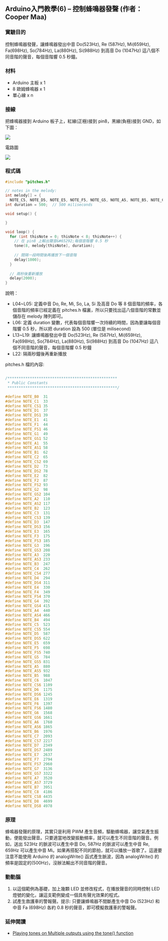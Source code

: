 ## Arduino入門教學(6) – 控制蜂鳴器發聲 (作者：Cooper Maa)

### 實驗目的

控制蜂鳴器發聲，讓蜂鳴器發出中音 Do(523Hz), Re (587Hz), Mi(659Hz), Fa(698Hz), So(784Hz), La(880Hz), Si(988Hz) 到高音 Do (1047Hz) 這八個不同音階的聲音，每個音階響 0.5 秒鐘。 

### 材料

* Arduino 主板 x 1
* 8 歐姆蜂鳴器 x 1
* 單心線 x n

### 接線

把蜂鳴器接到 Arduino 板子上，紅線(正極)接到 pin8，黑線(負極)接到 GND，如下圖： 
 
![](../img/arduino_buzzer_board1.png)

電路圖

![](../img/arduino_buzzer_circuit1.png)
 
### 程式碼

```CPP
#include "pitches.h"

// notes in the melody:
int melody[] = {
  NOTE_C5, NOTE_D5, NOTE_E5, NOTE_F5, NOTE_G5, NOTE_A5, NOTE_B5, NOTE_C6};
int duration = 500;  // 500 miliseconds

void setup() {

}

void loop() {  
  for (int thisNote = 0; thisNote < 8; thisNote++) {
    // 在 pin8 上輸出聲音&#65292;每個音階響 0.5 秒
    tone(8, melody[thisNote], duration);
    
    // 間隔一段時間後再播放下一個音階
    delay(1000);
  }
  
  // 兩秒後重新播放 
  delay(2000);
}
```

說明： 
* L04~L05: 定義中音 Do, Re, Mi, So, La, Si 及高音 Do 等 8 個音階的頻率，各個音階的頻率已經定義在 pitches.h 檔裏，所以只要找出這八個音階的常數並儲存在 melody 陣列即可。
* L06: 定義 duration 變數，代表每個音階響一次持續的時間，因為要讓每個音階響 0.5 秒，所以把 duration 設為 500 (單位是 milisecond)
* L13~L19: 讓蜂鳴器發出中音 Do(523Hz), Re (587Hz), Mi(659Hz), Fa(698Hz), So(784Hz), La(880Hz), Si(988Hz) 到高音 Do (1047Hz) 這八個不同音階的聲音，每個音階響 0.5 秒鐘
* L22: 隔兩秒鐘後再重新播放

pitches.h 檔的內容: 

```CPP

/*************************************************
 * Public Constants
 *************************************************/

#define NOTE_B0  31
#define NOTE_C1  33
#define NOTE_CS1 35
#define NOTE_D1  37
#define NOTE_DS1 39
#define NOTE_E1  41
#define NOTE_F1  44
#define NOTE_FS1 46
#define NOTE_G1  49
#define NOTE_GS1 52
#define NOTE_A1  55
#define NOTE_AS1 58
#define NOTE_B1  62
#define NOTE_C2  65
#define NOTE_CS2 69
#define NOTE_D2  73
#define NOTE_DS2 78
#define NOTE_E2  82
#define NOTE_F2  87
#define NOTE_FS2 93
#define NOTE_G2  98
#define NOTE_GS2 104
#define NOTE_A2  110
#define NOTE_AS2 117
#define NOTE_B2  123
#define NOTE_C3  131
#define NOTE_CS3 139
#define NOTE_D3  147
#define NOTE_DS3 156
#define NOTE_E3  165
#define NOTE_F3  175
#define NOTE_FS3 185
#define NOTE_G3  196
#define NOTE_GS3 208
#define NOTE_A3  220
#define NOTE_AS3 233
#define NOTE_B3  247
#define NOTE_C4  262
#define NOTE_CS4 277
#define NOTE_D4  294
#define NOTE_DS4 311
#define NOTE_E4  330
#define NOTE_F4  349
#define NOTE_FS4 370
#define NOTE_G4  392
#define NOTE_GS4 415
#define NOTE_A4  440
#define NOTE_AS4 466
#define NOTE_B4  494
#define NOTE_C5  523
#define NOTE_CS5 554
#define NOTE_D5  587
#define NOTE_DS5 622
#define NOTE_E5  659
#define NOTE_F5  698
#define NOTE_FS5 740
#define NOTE_G5  784
#define NOTE_GS5 831
#define NOTE_A5  880
#define NOTE_AS5 932
#define NOTE_B5  988
#define NOTE_C6  1047
#define NOTE_CS6 1109
#define NOTE_D6  1175
#define NOTE_DS6 1245
#define NOTE_E6  1319
#define NOTE_F6  1397
#define NOTE_FS6 1480
#define NOTE_G6  1568
#define NOTE_GS6 1661
#define NOTE_A6  1760
#define NOTE_AS6 1865
#define NOTE_B6  1976
#define NOTE_C7  2093
#define NOTE_CS7 2217
#define NOTE_D7  2349
#define NOTE_DS7 2489
#define NOTE_E7  2637
#define NOTE_F7  2794
#define NOTE_FS7 2960
#define NOTE_G7  3136
#define NOTE_GS7 3322
#define NOTE_A7  3520
#define NOTE_AS7 3729
#define NOTE_B7  3951
#define NOTE_C8  4186
#define NOTE_CS8 4435
#define NOTE_D8  4699
#define NOTE_DS8 4978
```

### 原理

蜂鳴器發聲的原理，其實只是利用 PWM 產生音頻，驅動蜂鳴器，讓空氣產生振動，便能發出聲音。只要適當地改變振動頻率，就可以產生不同音階的聲音。例如，送出 523Hz 的脈波可以產生中音 Do, 587Hz 的脈波可以產生中音 Re, 659Hz 可以產生中音 Mi。如果再搭配不同的節拍，就可以播放一首歌了。這邊要注意不能使用 Arduino 的 analogWrite() 函式產生脈波，因為 analogWrite() 的頻率是固定的(500Hz)，沒辦法輸出不同音階的聲音。

### 動動腦

1. 以這個範例為基礎，加上幾顆 LED 並修改程式，在播放聲音的同時控制 LED 燈號的變化，讓這支範例變成一個具有聲光效果的程式。
2. 試產生救護車的警報聲。提示: 只要讓蜂鳴器不間斷產生中音 Do (523Hz) 和中音 Fa (698Hz) 各約 0.8 秒的聲音，即可模擬救護車的警報聲。

### 延伸閱讀
* [Playing tones on Multiple outputs using the tone() function](http://arduino.cc/en/Tutorial/Tone4)
